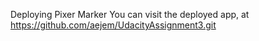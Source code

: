 Deploying Pixer Marker
You can visit the deployed app, at https://github.com/aejem/UdacityAssignment3.git
